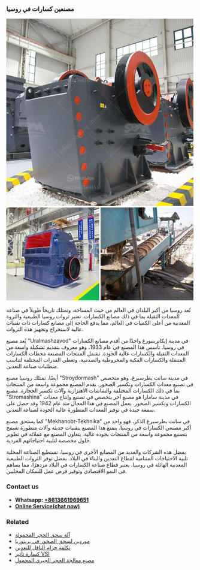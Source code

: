 <h3>مصنعين كسارات في روسيا</h3><img src='1701853928.jpg' alt=''><p>تُعد روسيا من أكبر البلدان في العالم من حيث المساحة، وتمتلك تاريخاً طويلاً في صناعة المعدات الثقيلة بما في ذلك مصانع الكسارات. تعتبر ثروات روسيا الطبيعية والثروة المعدنية من أعلى الكميات في العالم، مما يدفع الحاجة إلى مصانع كسارات ذات تقنيات عالية لاستخراج وتجهيز هذه الثروات.</p><p>يُعد مصنع "Uralmashzavod" في مدينة إيكاترينبورغ واحدًا من أقدم مصانع الكسارات في روسيا. تأسس هذا المصنع في عام 1933، وهو معروف بتقديم تشكيلة واسعة من المعدات الثقيلة والكسارات عالية الجودة. تشمل المنتجات المصنعة محطات الكسارات المتنقلة والكسارات الفكية والمخروطية والصدمية، وتغطي القدرات المختلفة لتناسب متطلبات صناعة التعدين.</p><p>أيضًا، تمتلك روسيا مصنع "Stroydormash" في مدينة سانت بطرسبرغ، وهو متخصص في تصنيع معدات الكسارات وتكسير الصخور. يقدم المصنع مجموعة واسعة من المنتجات بما في ذلك الكسارات المختلفة والشاشات الاهتزازية وآلات تكسير الحجارة. مصنع "Stromashina" في مدينة سامارا هو مصنع آخر يتخصص في تصنيع وإنتاج معدات الكسارات وتكسير الصخور. يعمل المصنع في هذا المجال منذ عام 1942 وقد حصل على سمعة جيدة في توفير المعدات المتطورة عالية الجودة لصناعة التعدين.</p><p>كما يستحق مصنع "Mekhanobr-Tekhnika" في سانت بطرسبرغ الذكر، فهو واحد من أكبر مصنعي الكسارات في روسيا. يتمتع هذا المصنع بتقنيات حديثة وآلات متطورة تسمح بتصنيع مجموعة واسعة من المنتجات بجودة عالية. يتعاون المصنع مع عملائه في تطوير حلول مخصصة لتلبية احتياجاتهم الفردية.</p><p>بفضل هذه الشركات والعديد من المصانع الأخرى في روسيا، تستطيع الصناعة المحلية تلبية الاحتياجات المتنامية لقطاع التعدين والبناء في البلاد. بفضل توفر الثروات الطبيعية المعدنية الهائلة في روسيا، يعتبر قطاع صناعة الكسارات في البلاد مزدهرًا، مما يساهم في النمو الاقتصادي وتوفير فرص عمل للسكان المحليين.</p><h3>Contact us</h3><ul><li><strong>Whatsapp:&nbsp;<a href="https://wa.me/8613661969651">+8613661969651</a></strong></li><li><a href="https://swt.shibang-china.com/?git&amp;zhl&amp;مصنعين كسارات في روسيا"><strong>Online Service(chat now)</strong></a></li></ul><h3>Related</h3><ul><li><a href='آلة سحق الحجر المحمولة.md'>آلة سحق الحجر المحمولة</a></li><li><a href='موردين لسحق الصخور في بريتوريا.md'>موردين لسحق الصخور في بريتوريا</a></li><li><a href='تكلفة حزام الناقل للتعدين.md'>تكلفة حزام الناقل للتعدين</a></li><li><a href='كسارة تأثير VSI.md'>كسارة تأثير VSI</a></li><li><a href='مصنع معالجة الحجر الجيري المحمول.md'>مصنع معالجة الحجر الجيري المحمول</a></li></ul>